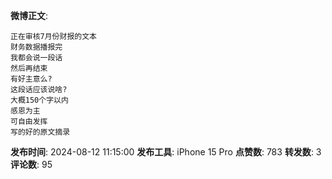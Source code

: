 **微博正文**: 
```
正在审核7月份财报的文本
财务数据播报完
我都会说一段话
然后再结束
有好主意么?
这段话应该说啥?
大概150个字以内
感恩为主
可自由发挥
写的好的原文摘录
```
**发布时间**: 2024-08-12 11:15:00
**发布工具**: iPhone 15 Pro
**点赞数**: 783
**转发数**: 3
**评论数**: 95
